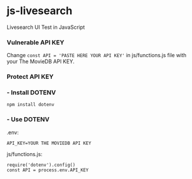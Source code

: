 # js-livesearch
Livesearch UI Test in JavaScript

### Vulnerable API KEY

Change `const API = 'PASTE HERE YOUR API KEY'` in js/functions.js file with your The MovieDB API KEY.

### Protect API KEY
### - Install DOTENV

```
npm install dotenv
```

### - Use DOTENV
.env:
```
API_KEY=YOUR THE MOVIEDB API KEY
```
js/functions.js:
```
require('dotenv').config()
const API = process.env.API_KEY
```

